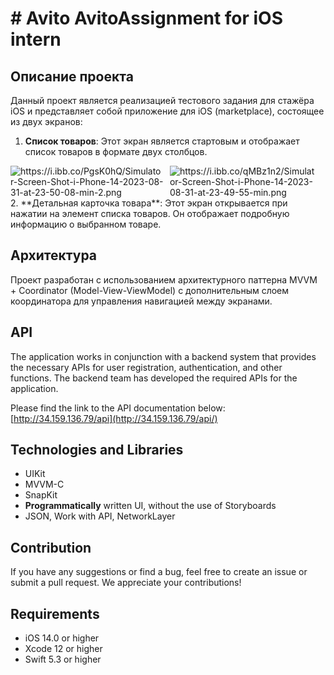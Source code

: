 
# # Avito AvitoAssignment for iOS intern
## Описание проекта

Данный проект является реализацией тестового задания для стажёра iOS и представляет собой приложение для iOS (marketplace), состоящее из двух экранов:

1.  **Список товаров**: Этот экран является стартовым и отображает список товаров в формате двух столбцов. 
<div style="display: flex; flex-direction: row;">  <img src="https://i.ibb.co/PgsK0hQ/Simulator-Screen-Shot-i-Phone-14-2023-08-31-at-23-50-08-min-2.png" alt="https://i.ibb.co/PgsK0hQ/Simulator-Screen-Shot-i-Phone-14-2023-08-31-at-23-50-08-min-2.png" style="margin-right: 10px;"> <img src="https://i.ibb.co/qMBz1n2/Simulator-Screen-Shot-i-Phone-14-2023-08-31-at-23-49-55-min.png" alt="https://i.ibb.co/qMBz1n2/Simulator-Screen-Shot-i-Phone-14-2023-08-31-at-23-49-55-min.png" style="margin-right: 10px;">  </div>   
2.  **Детальная карточка товара**: Этот экран открывается при нажатии на элемент списка товаров. Он отображает подробную информацию о выбранном товаре.

## Архитектура

Проект разработан с использованием архитектурного паттерна MVVM + Сoordinator (Model-View-ViewModel) с дополнительным слоем координатора для управления навигацией между экранами.

##  API
The application works in conjunction with a backend system that provides the necessary APIs for user registration, authentication, and other functions. The backend team has developed the required APIs for the application.

Please find the link to the API documentation below: [http://34.159.136.79/api](http://34.159.136.79/api/)


## Technologies and Libraries
- UIKit
- MVVM-C
- SnapKit
-  **Programmatically**  written UI, without the use of Storyboards
- JSON, Work with API, NetworkLayer
## Contribution

If you have any suggestions or find a bug, feel free to create an issue or submit a pull request. We appreciate your contributions!

## Requirements
-   iOS 14.0 or higher
-   Xcode 12 or higher
-   Swift 5.3 or higher
